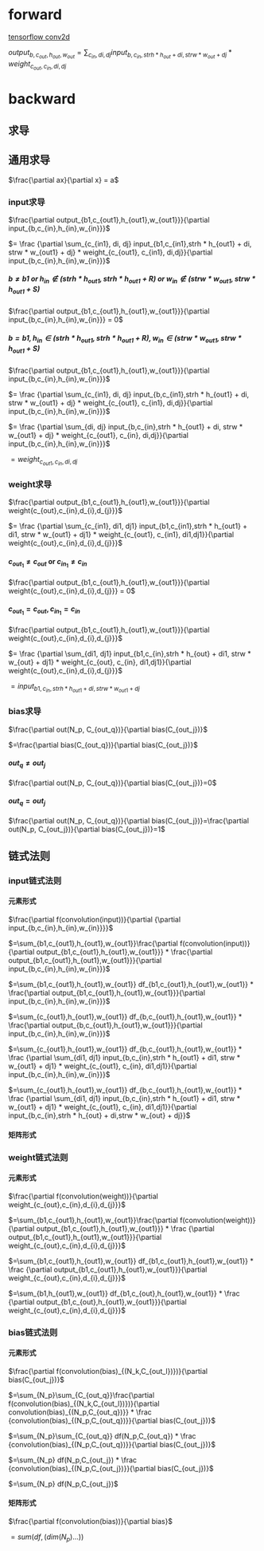 # forward

[tensorflow conv2d](https://www.tensorflow.org/api_docs/python/tf/nn/conv2d)

$output_{b,c_{out},h_{out},w_{out}} = \sum_{c_{in}, di, dj} input_{b,c_{in},strh * h_{out} + di, strw * w_{out} + dj} * weight_{c_{out}, c_{in}, di,dj}$

# backward

## 求导
## 通用求导

$\frac{\partial ax}{\partial x} = a$

### input求导

$\frac{\partial output_{b1,c_{out1},h_{out1},w_{out1}}}{\partial input_{b,c_{in},h_{in},w_{in}}}$


$= \frac {\partial \sum_{c_{in1}, di, dj} input_{b1,c_{in1},strh * h_{out1} + di, strw * w_{out1} + dj} * weight_{c_{out1}, c_{in1}, di,dj}}{\partial input_{b,c_{in},h_{in},w_{in}}}$


##### $b \neq b1$ or $h_{in} \notin (strh*h_{out1},strh*h_{out1}+R)$ or $w_{in} \notin (strw*w_{out1},strw*h_{out1}+S)$

$\frac{\partial output_{b1,c_{out1},h_{out1},w_{out1}}}{\partial input_{b,c_{in},h_{in},w_{in}}} = 0$

##### $b = b1, h_{in} \in (strh*h_{out1},strh*h_{out1}+R), w_{in} \in (strw*w_{out1},strw*h_{out1}+S)$

$\frac{\partial output_{b1,c_{out1},h_{out1},w_{out1}}}{\partial input_{b,c_{in},h_{in},w_{in}}}$


$= \frac {\partial \sum_{c_{in1}, di, dj} input_{b,c_{in1},strh * h_{out1} + di, strw * w_{out1} + dj} * weight_{c_{out1}, c_{in1}, di,dj}}{\partial input_{b,c_{in},h_{in},w_{in}}}$

$= \frac {\partial \sum_{di, dj} input_{b,c_{in},strh * h_{out1} + di, strw * w_{out1} + dj} * weight_{c_{out1}, c_{in}, di,dj}}{\partial input_{b,c_{in},h_{in},w_{in}}}$

$= weight_{c_{out1}, c_{in}, di,dj}$

### weight求导

$\frac{\partial output_{b1,c_{out1},h_{out1},w_{out1}}}{\partial weight{c_{out},c_{in},d_{i},d_{j}}}$

$= \frac {\partial \sum_{c_{in1}, di1, dj1} input_{b1,c_{in1},strh * h_{out1} + di1, strw * w_{out1} + dj1} * weight_{c_{out1}, c_{in1}, di1,dj1}}{\partial weight{c_{out},c_{in},d_{i},d_{j}}}$

#### $c_{out_1} \neq c_{out}$ or $c_{in_1} \neq c_{in}$ 

$\frac{\partial output_{b1,c_{out1},h_{out1},w_{out1}}}{\partial weight{c_{out},c_{in},d_{i},d_{j}}} = 0$

#### $c_{out_1} = c_{out}, c_{in_1} = c_{in}$

$\frac{\partial output_{b1,c_{out1},h_{out1},w_{out1}}}{\partial weight{c_{out},c_{in},d_{i},d_{j}}}$


$= \frac {\partial \sum_{di1, dj1} input_{b1,c_{in},strh * h_{out} + di1, strw * w_{out} + dj1} * weight_{c_{out}, c_{in}, di1,dj1}}{\partial weight{c_{out},c_{in},d_{i},d_{j}}}$

$=  input_{b1,c_{in},strh * h_{out1} + di, strw * w_{out1} + dj}$

### bias求导

$\frac{\partial out(N_p, C_{out_q})}{\partial bias(C_{out_j})}$

$=\frac{\partial bias(C_{out_q})}{\partial bias(C_{out_j})}$

#### $out_q \neq out_j$

$\frac{\partial out(N_p, C_{out_q})}{\partial bias(C_{out_j})}=0$

#### $out_q = out_j$

$\frac{\partial out(N_p, C_{out_q})}{\partial bias(C_{out_j})}=\frac{\partial out(N_p, C_{out_j})}{\partial bias(C_{out_j})}=1$

## 链式法则

### input链式法则

#### 元素形式

$\frac{\partial f(convolution(input))}{\partial {\partial input_{b,c_{in},h_{in},w_{in}}}}$

$=\sum_{b1,c_{out1},h_{out1},w_{out1}}\frac{\partial f(convolution(input))}{\partial output_{b1,c_{out1},h_{out1},w_{out1}}} * \frac{\partial output_{b1,c_{out1},h_{out1},w_{out1}}}{\partial input_{b,c_{in},h_{in},w_{in}}}$

$=\sum_{b1,c_{out1},h_{out1},w_{out1}} df_{b1,c_{out1},h_{out1},w_{out1}} * \frac{\partial output_{b1,c_{out1},h_{out1},w_{out1}}}{\partial input_{b,c_{in},h_{in},w_{in}}}$

$=\sum_{c_{out1},h_{out1},w_{out1}} df_{b,c_{out1},h_{out1},w_{out1}} * \frac{\partial output_{b,c_{out1},h_{out1},w_{out1}}}{\partial input_{b,c_{in},h_{in},w_{in}}}$

$=\sum_{c_{out1},h_{out1},w_{out1}} df_{b,c_{out1},h_{out1},w_{out1}} * \frac {\partial \sum_{di1, dj1} input_{b,c_{in},strh * h_{out1} + di1, strw * w_{out1} + dj1} * weight_{c_{out1}, c_{in}, di1,dj1}}{\partial input_{b,c_{in},h_{in},w_{in}}}$

$=\sum_{c_{out1},h_{out1},w_{out1}} df_{b,c_{out1},h_{out1},w_{out1}} * \frac {\partial \sum_{di1, dj1} input_{b,c_{in},strh * h_{out1} + di1, strw * w_{out1} + dj1} * weight_{c_{out1}, c_{in}, di1,dj1}}{\partial input_{b,c_{in},strh * h_{out} + di,strw * w_{out} + dj}}$


#### 矩阵形式

### weight链式法则

#### 元素形式

$\frac{\partial f(convolution(weight))}{\partial weight_{c_{out},c_{in},d_{i},d_{j}}}$

<!-- \frac{\partial output_{b1,c_{out1},h_{out1},w_{out1}}}{\partial weight{c_{out},c_{in},d_{i},d_{j}}} -->

$=\sum_{b1,c_{out1},h_{out1},w_{out1}}\frac{\partial f(convolution(weight))}{\partial output_{b1,c_{out1},h_{out1},w_{out1}}} * \frac {\partial output_{b1,c_{out1},h_{out1},w_{out1}}}{\partial weight_{c_{out},c_{in},d_{i},d_{j}}}$


$=\sum_{b1,c_{out1},h_{out1},w_{out1}}  df_{b1,c_{out1},h_{out1},w_{out1}} * \frac {\partial output_{b1,c_{out1},h_{out1},w_{out1}}}{\partial weight_{c_{out},c_{in},d_{i},d_{j}}}$

$=\sum_{b1,h_{out1},w_{out1}}  df_{b1,c_{out},h_{out1},w_{out1}} * \frac {\partial output_{b1,c_{out},h_{out1},w_{out1}}}{\partial weight_{c_{out},c_{in},d_{i},d_{j}}}$


### bias链式法则

#### 元素形式

<p>
$\frac{\partial f(convolution(bias)_{(N_k,C_{out_l})})}{\partial bias(C_{out_j})}$
</p>

<p>
$=\sum_{N_p}\sum_{C_{out_q}}\frac{\partial f(convolution(bias)_{(N_k,C_{out_l})})}{\partial convolution(bias)_{(N_p,C_{out_q})}} * \frac {convolution(bias)_{(N_p,C_{out_q})}}{\partial bias(C_{out_j})}$
</p>

<p>
$=\sum_{N_p}\sum_{C_{out_q}} df(N_p,C_{out_q}) * \frac {convolution(bias)_{(N_p,C_{out_q})}}{\partial bias(C_{out_j})}$
</p>

<p>
$=\sum_{N_p} df(N_p,C_{out_j}) * \frac {convolution(bias)_{(N_p,C_{out_j})}}{\partial bias(C_{out_j})}$
</p>

<p>
$=\sum_{N_p} df(N_p,C_{out_j})$
</p>

#### 矩阵形式

$\frac{\partial f(convolution(bias))}{\partial bias}$

$=sum(df, (dim(N_p)...))$

